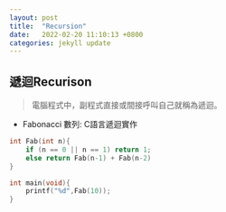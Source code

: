 ```yaml
---
layout: post
title:  "Recursion"
date:   2022-02-20 11:10:13 +0800
categories: jekyll update
---
```

## **遞迴Recurison**
 >電腦程式中，副程式直接或間接呼叫自己就稱為遞迴。


* Fabonacci 數列: C語言遞迴實作
```C
int Fab(int n){
    if (n == 0 || n == 1) return 1;
    else return Fab(n-1) + Fab(n-2)
}

int main(void){
    printf("%d",Fab(10));
}
```
 